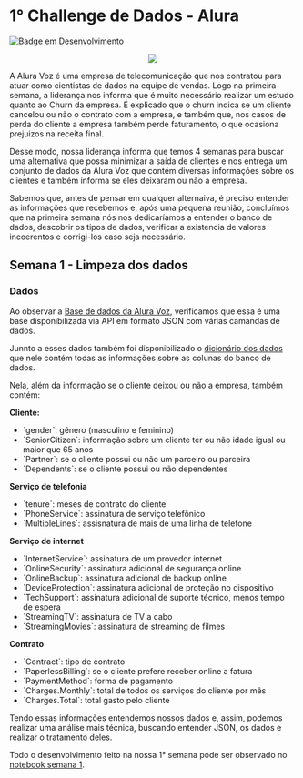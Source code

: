 # 1° Challenge de Dados -  Alura
![Badge em Desenvolvimento](http://img.shields.io/static/v1?label=STATUS&message=EM%20DESENVOLVIMENTO&color=GREEN&style=for-the-badge)

<center>
  <img src="https://i.imgur.com/jn7km8o.png">
</center>

A Alura Voz é uma empresa de telecomunicação que nos contratou para atuar como cientistas de dados na equipe de vendas. Logo na primeira semana, a liderança nos informa que é muito necessário realizar um estudo quanto ao Churn da empresa. É explicado que o churn indica se um cliente cancelou ou não o contrato com a empresa, e também que, nos casos de perda do cliente a empresa também perde faturamento, o que ocasiona prejuizos na receita final.

Desse modo, nossa liderança informa que temos 4 semanas para buscar uma alternativa que possa minimizar a saída de clientes e nos entrega um conjunto de dados da Alura Voz que contém diversas informações sobre os clientes e também informa se eles deixaram ou não a empresa.

Sabemos que, antes de pensar em qualquer alternaiva, é preciso entender as informações que recebemos e, após uma pequena reunião, concluímos que na primeira semana nós nos dedicaríamos a entender o banco de dados, descobrir os tipos de dados, verificar a existencia de valores incoerentos e corrigi-los caso seja necessário.

## Semana 1 - Limpeza dos dados

### Dados

Ao observar a [Base de dados da Alura Voz](https://github.com/sthemonica/alura-voz/blob/main/Dados/Telco-Customer-Churn.json), verificamos que essa é uma base disponibilizada via API em formato JSON com várias camandas de dados.

Junnto a esses dados também foi disponibilizado o [dicionário dos dados](https://github.com/sthemonica/alura-voz/blob/main/dicionario.md) que nele contém todas as informações sobre as colunas do banco de dados.

Nela, além da informação se o cliente deixou ou não a empresa, também contém:

<b>Cliente:</b>
<ul>
  <li>`gender`: gênero (masculino e feminino)
 <li>`SeniorCitizen`: informação sobre um cliente ter ou não idade igual ou maior que 65 anos
 <li>`Partner`: se o cliente possui ou não um parceiro ou parceira
 <li>`Dependents`: se o cliente possui ou não dependentes
</ul>
<b>Serviço de telefonia</b>
<ul>
 <li>`tenure`: meses de contrato do cliente
 <li>`PhoneService`: assinatura de serviço telefônico
 <li>`MultipleLines`: assisnatura de mais de uma linha de telefone
</ul>
<b>Serviço de internet</b>
<ul>
 <li>`InternetService`: assinatura de um provedor internet
 <li>`OnlineSecurity`: assinatura adicional de segurança online
 <li>`OnlineBackup`: assinatura adicional de backup online
 <li>`DeviceProtection`: assinatura adicional de proteção no dispositivo
 <li>`TechSupport`: assinatura adicional de suporte técnico, menos tempo de espera
  <li>`StreamingTV`: assinatura de TV a cabo
  <li>`StreamingMovies`: assinatura de streaming de filmes
</ul>
<b>Contrato</b>
<ul>
  <li>`Contract`: tipo de contrato
  <li>`PaperlessBilling`: se o cliente prefere receber online a fatura
  <li>`PaymentMethod`: forma de pagamento
  <li>`Charges.Monthly`: total de todos os serviços do cliente por mês
  <li>`Charges.Total`: total gasto pelo cliente
  </ul>
</ul>

Tendo essas informações entendemos nossos dados e, assim, podemos realizar uma análise mais técnica, buscando entender JSON, os dados e realizar o tratamento deles.

Todo o desenvolvimento feito na nossa 1° semana pode ser observado no [notebook semana 1]().